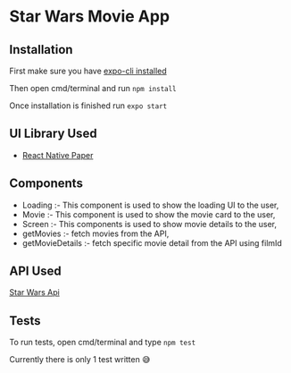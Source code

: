 # Star Wars Movie App

## Installation

First make sure you have [expo-cli installed](https://docs.expo.dev/workflow/expo-cli/#installation)

Then open cmd/terminal and run `npm install`

Once installation is finished run `expo start`

## UI Library Used

- [React Native Paper](https://reactnativepaper.com/)

## Components

- Loading :- This component is used to show the loading UI to the user,
- Movie :- This component is used to show the movie card to the user,
- Screen :- This components is used to show movie details to the user,
- getMovies :- fetch movies from the API,
- getMovieDetails :- fetch specific movie detail from the API using filmId

## API Used

[Star Wars Api](https://studio.apollographql.com/public/star-wars-swapi/home?variant=current)

## Tests

To run tests, open cmd/terminal and type `npm test`

Currently there is only 1 test written 😅
